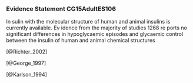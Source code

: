 ### Evidence Statement CG15AdultES106
In sulin with the molecular structure of human and animal insulins is currently available. Ev idence from the majority of studies 1268 re ports no significant differences in hypoglycaemic episodes and glycaemic control between the insulin of human and animal chemical structures



[@Richter_2002]

[@George_1997]

[@Karlson_1994]
